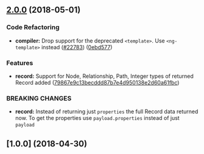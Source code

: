 <a name="2.0.0"></a>
## [2.0.0](https://github.com/angular/angular/compare/1.0.0...2.0.0) (2018-05-01)

### Code Refactoring

* **compiler:** Drop support for the deprecated `<template>`. Use `<ng-template>` instead ([#22783](https://github.com/angular/angular/issues/22783)) ([0ebd577](https://github.com/angular/angular/commit/0ebd577))


### Features

* **record:** Support for Node, Relationship, Path, Integer types of returned Record added  ([79867e9c13becddd87b7e4d950138e2d60a61fbc](https://github.com/webmaxru/node-red-contrib-neo4j-bolt/commit/79867e9c13becddd87b7e4d950138e2d60a61fbc))


### BREAKING CHANGES

* **record:** Instead of returning just `properties` the full Record data returned now. To get the properties use `payload.properties` instead of just `payload` 

<a name="1.0.0"></a>
## [1.0.0] (2018-04-30)